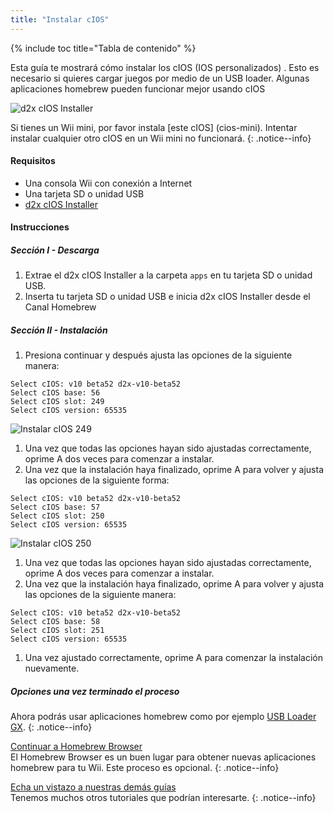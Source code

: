 ```yaml
---
title: "Instalar cIOS"
---
```


{% include toc title="Tabla de contenido" %}

Esta guía te mostrará cómo instalar los cIOS (IOS personalizados) . Esto es necesario si quieres cargar juegos por medio de un USB loader. Algunas aplicaciones homebrew pueden funcionar mejor usando cIOS

![d2x cIOS Installer](/images/cIOS.png)

Si tienes un Wii mini, por favor instala [este cIOS] (cios-mini). Intentar instalar cualquier otro cIOS en un Wii mini no funcionará.
{: .notice--info}

#### Requisitos

* Una consola Wii con conexión a Internet
* Una tarjeta SD o unidad USB
* [d2x cIOS Installer](https://sites.google.com/site/completesg/backup-launchers/installation/d2x-cIOS-Installer-Wii.zip?attredirects=0&d=1)

#### Instrucciones

##### Sección I - Descarga

1. Extrae el d2x cIOS Installer a la carpeta `apps` en tu tarjeta SD o unidad USB.
1. Inserta tu tarjeta SD o unidad USB e inicia d2x cIOS Installer desde el Canal Homebrew

##### Sección II - Instalación

1. Presiona continuar y después ajusta las opciones de la siguiente manera:
```
Select cIOS: v10 beta52 d2x-v10-beta52
Select cIOS base: 56
Select cIOS slot: 249
Select cIOS version: 65535
```
![Instalar cIOS 249](/images/Wii/Install249.png)
1. Una vez que todas las opciones hayan sido ajustadas correctamente, oprime A dos veces para comenzar a instalar.
1. Una vez que la instalación haya finalizado, oprime A para volver y ajusta las opciones de la siguiente forma:
```
Select cIOS: v10 beta52 d2x-v10-beta52
Select cIOS base: 57
Select cIOS slot: 250
Select cIOS version: 65535
```
![Instalar cIOS 250](/images/Wii/Install250.png)
1. Una vez que todas las opciones hayan sido ajustadas correctamente, oprime A dos veces para comenzar a instalar.
1. Una vez que la instalación haya finalizado, oprime A para volver y ajusta las opciones de la siguiente manera:
```
Select cIOS: v10 beta52 d2x-v10-beta52
Select cIOS base: 58
Select cIOS slot: 251
Select cIOS version: 65535
```
1. Una vez ajustado correctamente, oprime A para comenzar la instalación nuevamente.

##### Opciones una vez terminado el proceso

Ahora podrás usar aplicaciones homebrew como por ejemplo [USB Loader GX](usbloadergx).
{: .notice--info}

[Continuar a Homebrew Browser](hbb)<br> El Homebrew Browser es un buen lugar para obtener nuevas aplicaciones homebrew para tu Wii. Este proceso es opcional.
{: .notice--info}

[Echa un vistazo a nuestras demás guías](site-navigation)<br> Tenemos muchos otros tutoriales que podrían interesarte.
{: .notice--info}
